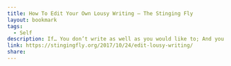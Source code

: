 ```yaml
---
title: How To Edit Your Own Lousy Writing – The Stinging Fly
layout: bookmark
tags:
  - Self
description: If… You don’t write as well as you would like to; And you keep trying to improve by writing more first drafts, each time hoping they’ll be better; And they mysteriously don’t get much better; … that’s because you’ve misunderstood the problem.
link: https://stingingfly.org/2017/10/24/edit-lousy-writing/
share:
---
```


